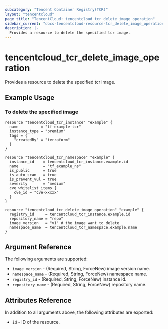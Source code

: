 ```yaml
---
subcategory: "Tencent Container Registry(TCR)"
layout: "tencentcloud"
page_title: "TencentCloud: tencentcloud_tcr_delete_image_operation"
sidebar_current: "docs-tencentcloud-resource-tcr_delete_image_operation"
description: |-
  Provides a resource to delete the specified tcr image.
---
```


# tencentcloud_tcr_delete_image_operation

Provides a resource to delete the specified tcr image.

## Example Usage

### To delete the specified image

```hcl
resource "tencentcloud_tcr_instance" "example" {
  name          = "tf-example-tcr"
  instance_type = "premium"
  tags = {
    "createdBy" = "terraform"
  }
}

resource "tencentcloud_tcr_namespace" "example" {
  instance_id    = tencentcloud_tcr_instance.example.id
  name           = "tf_example_ns"
  is_public      = true
  is_auto_scan   = true
  is_prevent_vul = true
  severity       = "medium"
  cve_whitelist_items {
    cve_id = "cve-xxxxx"
  }
}

resource "tencentcloud_tcr_delete_image_operation" "example" {
  registry_id     = tencentcloud_tcr_instance.example.id
  repository_name = "repo"
  image_version   = "v1" # the image want to delete
  namespace_name  = tencentcloud_tcr_namespace.example.name
}
```

## Argument Reference

The following arguments are supported:

* `image_version` - (Required, String, ForceNew) image version name.
* `namespace_name` - (Required, String, ForceNew) namespace name.
* `registry_id` - (Required, String, ForceNew) instance id.
* `repository_name` - (Required, String, ForceNew) repository name.

## Attributes Reference

In addition to all arguments above, the following attributes are exported:

* `id` - ID of the resource.



